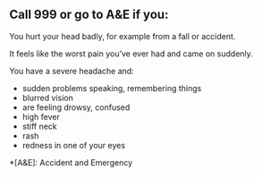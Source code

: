 ## Call 999 or go to A&E if you:

You hurt your head badly, for example from a fall or accident.

It feels like the worst pain you’ve ever had and came on suddenly.

You have a severe headache and:

* sudden problems speaking, remembering things
* blurred vision
* are feeling drowsy, confused
* high fever
* stiff neck
* rash
* redness in one of your eyes

*[A&E]: Accident and Emergency

